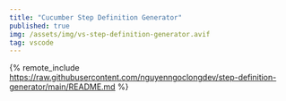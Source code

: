 ```yaml
---
title: "Cucumber Step Definition Generator"
published: true
img: /assets/img/vs-step-definition-generator.avif
tag: vscode
---
```


{% remote_include https://raw.githubusercontent.com/nguyenngoclongdev/step-definition-generator/main/README.md %}
